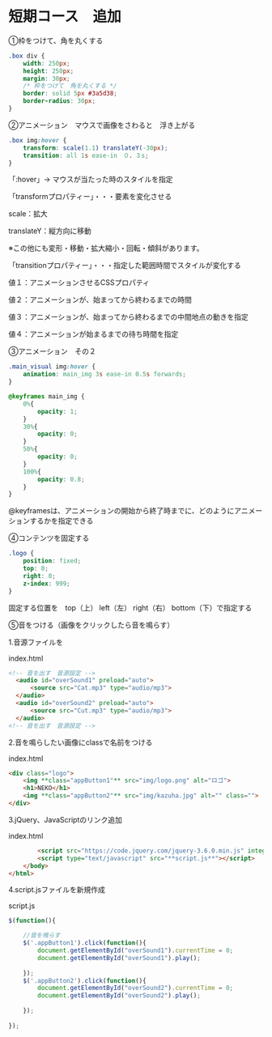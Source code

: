 # 短期コース　追加

①枠をつけて、角を丸くする

```css
.box div {
    width: 250px;
    height: 250px;
    margin: 30px;
    /* 枠をつけて　角を丸くする */
    border: solid 5px #3a5d38;
    border-radius: 30px;
}
```

②アニメーション　マウスで画像をさわると　浮き上がる

```css
.box img:hover {
    transform: scale(1.1) translateY(-30px);
    transition: all 1s ease-in　０．３s;
}
```

「:hover」→ マウスが当たった時のスタイルを指定

「transformプロパティー」・・・要素を変化させる

scale：拡大

translateY：縦方向に移動

※この他にも変形・移動・拡大縮小・回転・傾斜があります。

「transitionプロパティー」・・・指定した範囲時間でスタイルが変化する

値１：アニメーションさせるCSSプロパティ

値２：アニメーションが、始まってから終わるまでの時間

値３：アニメーションが、始まってから終わるまでの中間地点の動きを指定

値４：アニメーションが始まるまでの待ち時間を指定

③アニメーション　その２

```css
.main_visual img:hover {
    animation: main_img 3s ease-in 0.5s forwards;
}

@keyframes main_img {
    0%{
        opacity: 1;
    }
    30%{
        opacity: 0;
    }
    50%{
        opacity: 0;
    }
    100%{
        opacity: 0.8;
    }
}
```

@keyframesは、アニメーションの開始から終了時までに、どのようにアニメーションするかを指定できる

④コンテンツを固定する

```css
.logo {
    position: fixed;
    top: 0;
    right: 0;
    z-index: 999;
}
```

固定する位置を　top（上） left（左） right（右） bottom（下）で指定する

⑤音をつける（画像をクリックしたら音を鳴らす）

1.音源ファイルを<audio>タグで設定

index.html

```html
<!-- 音を出す　音源設定 -->
  <audio id="overSound1" preload="auto">
      <source src="Cat.mp3" type="audio/mp3">
  </audio>
  <audio id="overSound2" preload="auto">
      <source src="Cut.mp3" type="audio/mp3">
  </audio>
<!-- 音を出す　音源設定 -->
```

2.音を鳴らしたい画像にclassで名前をつける

index.html

```html
<div class="logo">
    <img **class="appButton1"** src="img/logo.png" alt="ロゴ">
    <h1>NEKO</h1>
    <img **class="appButton2"** src="img/kazuha.jpg" alt="" class="">
</div>
```

3.jQuery、JavaScriptのリンク追加

index.html

```html
		<script src="https://code.jquery.com/jquery-3.6.0.min.js" integrity="sha256-/xUj+3OJU5yExlq6GSYGSHk7tPXikynS7ogEvDej/m4=" crossorigin="anonymous"></script>
		<script type="text/javascript" src="**script.js**"></script>
	</body>
</html>
```

4.script.jsファイルを新規作成

script.js

```jsx
$(function(){

	//音を鳴らす
	$('.appButton1').click(function(){
		document.getElementById("overSound1").currentTime = 0;
		document.getElementById("overSound1").play();
 
	});
    $('.appButton2').click(function(){
		document.getElementById("overSound2").currentTime = 0;
		document.getElementById("overSound2").play();
 
	});
 
});
```